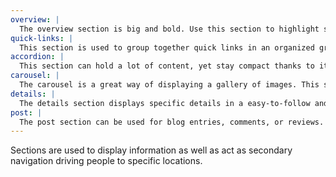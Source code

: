 ```yaml
---
overview: |
  The overview section is big and bold. Use this section to highlight specific topics in an engaging and eye-catching manner.
quick-links: |
  This section is used to group together quick links in an organized grid. Use this section under the hero-banner on the homepage to quickly guide users to noteworthy locations.
accordion: |
  This section can hold a lot of content, yet stay compact thanks to its accordion-style functionality. This section should be placed at the bottom of pages that need to store a lot of information in an organized and clutter-free manner.
carousel: |
  The carousel is a great way of displaying a gallery of images. This section can be used on a dog's personal page to display photos or embeded in the overview-section to display relevant photos.
details: |
  The details section displays specific details in a easy-to-follow and organized way. Use this section on each dog's personal page to list all of their information.
post: |
  The post section can be used for blog entries, comments, or reviews.
---
```


Sections are used to display information as well as act as secondary navigation driving people to specific locations.
